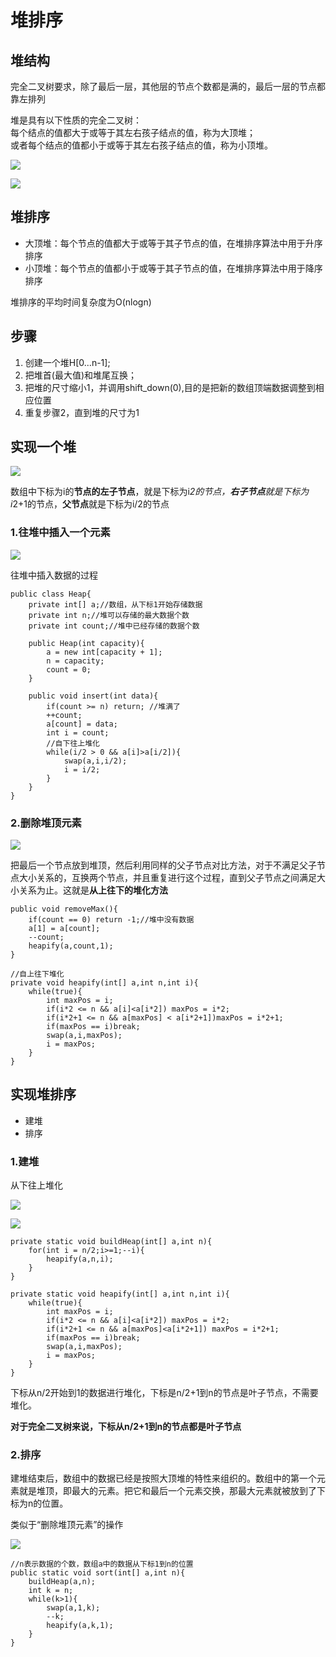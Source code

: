 # 堆排序
## 堆结构  
完全二叉树要求，除了最后一层，其他层的节点个数都是满的，最后一层的节点都靠左排列  

堆是具有以下性质的完全二叉树：  
每个结点的值都大于或等于其左右孩子结点的值，称为大顶堆；  
或者每个结点的值都小于或等于其左右孩子结点的值，称为小顶堆。  

![](img/大顶堆.png)  

![](img/小顶堆.png)  

## 堆排序
- 大顶堆：每个节点的值都大于或等于其子节点的值，在堆排序算法中用于升序排序
- 小顶堆：每个节点的值都小于或等于其子节点的值，在堆排序算法中用于降序排序  

堆排序的平均时间复杂度为O(nlogn)  

## 步骤
1. 创建一个堆H[0...n-1];
2. 把堆首(最大值)和堆尾互换；
3. 把堆的尺寸缩小1，并调用shift_down(0),目的是把新的数组顶端数据调整到相应位置
4. 重复步骤2，直到堆的尺寸为1


## 实现一个堆
![](img/数组实现完全二叉树.jpg)  

数组中下标为i的**节点的左子节点**，就是下标为i*2的节点，**右子节点**就是下标为i*2+1的节点，**父节点**就是下标为i/2的节点

### 1.往堆中插入一个元素
![](img/堆插入.jpg)  

往堆中插入数据的过程  

```
public class Heap{
    private int[] a;//数组，从下标1开始存储数据
    private int n;//堆可以存储的最大数据个数
    private int count;//堆中已经存储的数据个数

    public Heap(int capacity){
        a = new int[capacity + 1];
        n = capacity;
        count = 0;
    }

    public void insert(int data){
        if(count >= n) return; //堆满了
        ++count;
        a[count] = data;
        int i = count;
        //自下往上堆化
        while(i/2 > 0 && a[i]>a[i/2]){
            swap(a,i,i/2);
            i = i/2;
        }
    }
}
```

### 2.删除堆顶元素
![](img/删除堆顶元素.jpg)  

把最后一个节点放到堆顶，然后利用同样的父子节点对比方法，对于不满足父子节点大小关系的，互换两个节点，并且重复进行这个过程，直到父子节点之间满足大小关系为止。这就是**从上往下的堆化方法**

```
public void removeMax(){
    if(count == 0) return -1;//堆中没有数据
    a[1] = a[count];
    --count;
    heapify(a,count,1);
}

//自上往下堆化
private void heapify(int[] a,int n,int i){
    while(true){
        int maxPos = i;
        if(i*2 <= n && a[i]<a[i*2]) maxPos = i*2;
        if(i*2+1 <= n && a[maxPos] < a[i*2+1])maxPos = i*2+1;
        if(maxPos == i)break;
        swap(a,i,maxPos);
        i = maxPos;
    }
}
```

## 实现堆排序
- 建堆
- 排序

### 1.建堆  
从下往上堆化    

![](img/从下往上堆化1.jpg)  

![](img/从下往上堆化2.jpg)

```
private static void buildHeap(int[] a,int n){
    for(int i = n/2;i>=1;--i){
        heapify(a,n,i);
    }
}

private static void heapify(int[] a,int n,int i){
    while(true){
        int maxPos = i;
        if(i*2 <= n && a[i]<a[i*2]) maxPos = i*2;
        if(i*2+1 <= n && a[maxPos]<a[i*2+1]) maxPos = i*2+1;
        if(maxPos == i)break;
        swap(a,i,maxPos);
        i = maxPos;
    }
}
```
下标从n/2开始到1的数据进行堆化，下标是n/2+1到n的节点是叶子节点，不需要堆化。  

**对于完全二叉树来说，下标从n/2+1到n的节点都是叶子节点**  

### 2.排序
建堆结束后，数组中的数据已经是按照大顶堆的特性来组织的。数组中的第一个元素就是堆顶，即最大的元素。把它和最后一个元素交换，那最大元素就被放到了下标为n的位置。  

类似于“删除堆顶元素”的操作  

![](img/堆排序.jpg)  

```
//n表示数据的个数，数组a中的数据从下标1到n的位置
public static void sort(int[] a,int n){
    buildHeap(a,n);
    int k = n;
    while(k>1){
        swap(a,1,k);
        --k;
        heapify(a,k,1);
    }
}
```